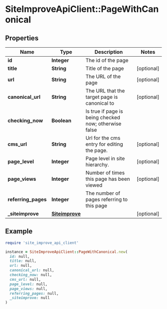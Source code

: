 # SiteImproveApiClient::PageWithCanonical

## Properties

| Name | Type | Description | Notes |
| ---- | ---- | ----------- | ----- |
| **id** | **Integer** | The id of the page |  |
| **title** | **String** | Title of the page | [optional] |
| **url** | **String** | The URL of the page | [optional] |
| **canonical_url** | **String** | The URL that the target page is canonical to | [optional] |
| **checking_now** | **Boolean** | Is true if page is being checked now; otherwise false |  |
| **cms_url** | **String** | Url for the cms entry for editing the page. | [optional] |
| **page_level** | **Integer** | Page level in site hierarchy. | [optional] |
| **page_views** | **Integer** | Number of times this page has been viewed | [optional] |
| **referring_pages** | **Integer** | The number of pages referring to this page |  |
| **_siteimprove** | [**Siteimprove**](Siteimprove.md) |  | [optional] |

## Example

```ruby
require 'site_improve_api_client'

instance = SiteImproveApiClient::PageWithCanonical.new(
  id: null,
  title: null,
  url: null,
  canonical_url: null,
  checking_now: null,
  cms_url: null,
  page_level: null,
  page_views: null,
  referring_pages: null,
  _siteimprove: null
)
```

